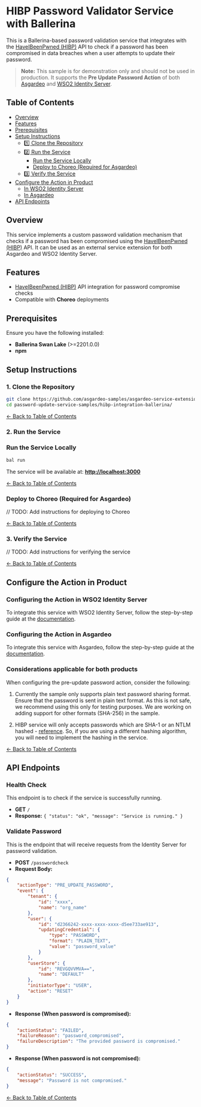 # HIBP Password Validator Service with Ballerina

This is a Ballerina-based password validation service that integrates with the [HaveIBeenPwned (HIBP)](https://haveibeenpwned.com/) API to check if a password has been compromised in data breaches when a user attempts to update their password.


> **Note:** This sample is for demonstration only and should not be used in production. It supports the **Pre Update Password Action** of both [Asgardeo](https://console.asgardeo.io/) and [WSO2 Identity Server](https://wso2.com/identity-server/).

## Table of Contents
- [Overview](#overview)
- [Features](#features)
- [Prerequisites](#prerequisites)
- [Setup Instructions](#setup-instructions)
  - [1️⃣ Clone the Repository](#1-clone-the-repository)
  - [2️⃣ Run the Service](#2-run-the-service)
    - [Run the Service Locally](#run-the-service-locally)
    - [Deploy to Choreo (Required for Asgardeo)](#deploy-to-choreo-required-for-asgardeo)
  - [3️⃣ Verify the Service](#3-verify-the-service)
- [Configure the Action in Product](#configure-the-action-in-product)
  - [In WSO2 Identity Server](#configuring-the-action-in-wso2-identity-server)
  - [In Asgardeo](#configuring-the-action-in-asgardeo)
- [API Endpoints](#api-endpoints)

## Overview
This service implements a custom password validation mechanism that checks if a password has been compromised using the [HaveIBeenPwned (HIBP)](https://haveibeenpwned.com/) API. It can be used as an external service extension for both Asgardeo and WSO2 Identity Server.

## Features
- [HaveIBeenPwned (HIBP)](https://haveibeenpwned.com/) API integration for password compromise checks
- Compatible with **Choreo** deployments

## Prerequisites
Ensure you have the following installed:
- **Ballerina Swan Lake** (>=2201.0.0)
- **npm**

## Setup Instructions

### 1. Clone the Repository
```bash
git clone https://github.com/asgardeo-samples/asgardeo-service-extension-samples.git
cd password-update-service-samples/hibp-integration-ballerina/
```

[← Back to Table of Contents](#table-of-contents)

### 2. Run the Service

### Run the Service Locally

```bash
bal run
```

The service will be available at: **[http://localhost:3000](http://localhost:3000)**

[← Back to Table of Contents](#table-of-contents)

### Deploy to Choreo (Required for Asgardeo)
// TODO: Add instructions for deploying to Choreo


[← Back to Table of Contents](#table-of-contents)

### 3. Verify the Service
// TODO: Add instructions for verifying the service

[← Back to Table of Contents](#table-of-contents)

## Configure the Action in Product

### Configuring the Action in WSO2 Identity Server
To integrate this service with WSO2 Identity Server, follow the step-by-step guide at the [documentation](https://is.docs.wso2.com/en/next/guides/service-extensions/pre-flow-extensions/pre-update-password-action/).

### Configuring the Action in Asgardeo
To integrate this service with Asgardeo, follow the step-by-step guide at the [documentation](https://wso2.com/asgardeo/docs/guides/service-extensions/pre-flow-extensions/pre-update-password-action/).

### Considerations applicable for both products

When configuring the pre-update password action, consider the following:

1. Currently the sample only supports plain text password sharing format. Ensure that the password is sent in plain text format. As this is not safe, we recommend using this only for testing purposes. We are working on adding support for other formats (SHA-256) in the sample.

2. HIBP service will only accepts passwords which are SHA-1 or an NTLM hashed - [reference](https://haveibeenpwned.com/API/v3#SearchingPwnedPasswordsByRange). So, if you are using a different hashing algorithm, you will need to implement the hashing in the service.

[← Back to Table of Contents](#table-of-contents)

## API Endpoints

### **Health Check**

This endpoint is to check if the service is successfully running.

- **GET** `/`
- **Response:** `{ "status": "ok", "message": "Service is running." }`

### **Validate Password**

This is the endpoint that will receive requests from the Identity Server for password validation.

- **POST** `/passwordcheck`
- **Request Body:**

```json
{
    "actionType": "PRE_UPDATE_PASSWORD",
    "event": {
        "tenant": {
            "id": "xxxx",
            "name": "org_name"
        },
        "user": {
            "id": "d2366242-xxxx-xxxx-xxxx-d5ee733ae913",
            "updatingCredential": {
                "type": "PASSWORD",
                "format": "PLAIN_TEXT",
                "value": "password_value"
            }
        },
        "userStore": {
            "id": "REVGQVVMVA==",
            "name": "DEFAULT"
        },
        "initiatorType": "USER",
        "action": "RESET"
    }
}
```

- **Response (When password is compromised):**

```json
{
    "actionStatus": "FAILED",
    "failureReason": "password_compromised",
    "failureDescription": "The provided password is compromised."
}
```
- **Response (When password is not compromised):**

```json
{
    "actionStatus": "SUCCESS",
    "message": "Password is not compromised."
}
```

[← Back to Table of Contents](#table-of-contents)